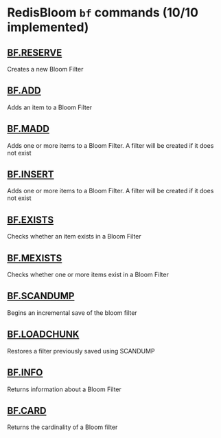 # RedisBloom `bf` commands (10/10 implemented)

## [BF.RESERVE](https://redis.io/commands/bf.reserve/)

Creates a new Bloom Filter

## [BF.ADD](https://redis.io/commands/bf.add/)

Adds an item to a Bloom Filter

## [BF.MADD](https://redis.io/commands/bf.madd/)

Adds one or more items to a Bloom Filter. A filter will be created if it does not exist

## [BF.INSERT](https://redis.io/commands/bf.insert/)

Adds one or more items to a Bloom Filter. A filter will be created if it does not exist

## [BF.EXISTS](https://redis.io/commands/bf.exists/)

Checks whether an item exists in a Bloom Filter

## [BF.MEXISTS](https://redis.io/commands/bf.mexists/)

Checks whether one or more items exist in a Bloom Filter

## [BF.SCANDUMP](https://redis.io/commands/bf.scandump/)

Begins an incremental save of the bloom filter

## [BF.LOADCHUNK](https://redis.io/commands/bf.loadchunk/)

Restores a filter previously saved using SCANDUMP

## [BF.INFO](https://redis.io/commands/bf.info/)

Returns information about a Bloom Filter

## [BF.CARD](https://redis.io/commands/bf.card/)

Returns the cardinality of a Bloom filter



